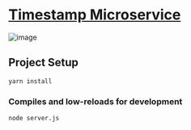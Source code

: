 
# [Timestamp Microservice](https://www.freecodecamp.org/learn/apis-and-microservices/apis-and-microservices-projects/timestamp-microservice)

![image](https://upload.wikimedia.org/wikipedia/commons/6/64/Expressjs.png)

## Project Setup
```
yarn install
```
### Compiles and low-reloads for development
```
node server.js
```
